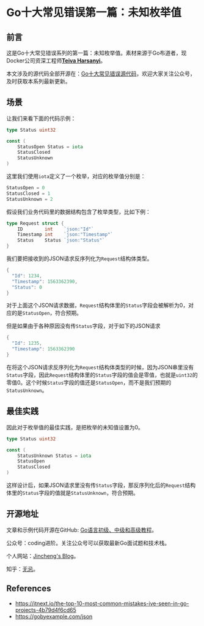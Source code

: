 # Go十大常见错误第一篇：未知枚举值

## 前言

这是Go十大常见错误系列的第一篇：未知枚举值。素材来源于Go布道者，现Docker公司资深工程师[**Teiva Harsanyi**](https://teivah.medium.com/)。

本文涉及的源代码全部开源在：[Go十大常见错误源代码](https://github.com/jincheng9/go-tutorial/tree/main/workspace/senior/p28)，欢迎大家关注公众号，及时获取本系列最新更新。



## 场景

让我们来看下面的代码示例：

```go
type Status uint32

const (
	StatusOpen Status = iota
	StatusClosed
	StatusUnknown
)
```

这里我们使用`iota`定义了一个枚举，对应的枚举值分别是：

```go
StatusOpen = 0
StatusClosed = 1
StatusUnknown = 2
```

假设我们业务代码里的数据结构包含了枚举类型，比如下例：

```go
type Request struct {
	ID        int    `json:"Id"`
	Timestamp int    `json:"Timestamp"`
	Status    Status `json:"Status"`
}
```

我们要把接收到的JSON请求反序列化为`Request`结构体类型。

```go
{
  "Id": 1234,
  "Timestamp": 1563362390,
  "Status": 0
}
```

对于上面这个JSON请求数据，`Request`结构体里的`Status`字段会被解析为0，对应的是`StatusOpen`，符合预期。

但是如果由于各种原因没有传`Status`字段，对于如下的JSON请求

```go
{
  "Id": 1235,
  "Timestamp": 1563362390
}
```

在将这个JSON请求反序列化为`Request`结构体类型的时候，因为JSON串里没有`Status`字段，因此`Request`结构体里的`Status`字段的值会是零值，也就是`uint32`的零值0。这个时候`Status`字段的值还是`StatusOpen`，而不是我们预期的`StatusUnknown`。



## 最佳实践

因此对于枚举值的最佳实践，是把枚举的未知值设置为0。

```go
type Status uint32

const (
	StatusUnknown Status = iota
	StatusOpen
	StatusClosed
)
```

这样设计后，如果JSON请求里没有传`Status`字段，那反序列化后的`Request`结构体里的`Status`字段的值就是`StatusUnknown`，符合预期。



## 开源地址

文章和示例代码开源在GitHub: [Go语言初级、中级和高级教程](https://github.com/jincheng9/go-tutorial)。

公众号：coding进阶。关注公众号可以获取最新Go面试题和技术栈。

个人网站：[Jincheng's Blog](https://jincheng9.github.io/)。

知乎：[无忌](https://www.zhihu.com/people/thucuhkwuji)。



## References

* https://itnext.io/the-top-10-most-common-mistakes-ive-seen-in-go-projects-4b79d4f6cd65
* https://gobyexample.com/json